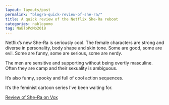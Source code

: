 ```yaml
---
layout: layouts/post
permalink: "blog/a-quick-review-of-she-ra/"
title: A quick review of the Netflix She-Ra reboot
categories: nablopomo
tag: NaBloPoMo2018
---
```


<p>Netflix’s new She-Ra is seriously cool. The female characters are strong and diverse in personality, body shape and skin tone. Some are good, some are evil. Some are funny, some are serious, some are nerdy.</p>

The men are sensitive and supporting without being overtly masculine. Often they are camp and their sexuality is ambiguous.

It’s also funny, spooky and full of cool action sequences.

It’s the feminist cartoon series I’ve been waiting for.

[Review of She-Ra on Vox](https://www.vox.com/culture/2018/11/21/18105176/she-ra-princesses-of-power-reboot-review)

